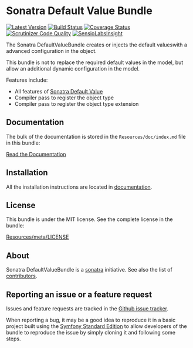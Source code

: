 Sonatra Default Value Bundle
============================

[![Latest Version](https://img.shields.io/packagist/v/sonatra/default-value-bundle.svg)](https://packagist.org/packages/sonatra/default-value-bundle)
[![Build Status](https://img.shields.io/travis/sonatra/sonatra-default-value-bundle/master.svg)](https://travis-ci.org/sonatra/sonatra-default-value-bundle)
[![Coverage Status](https://img.shields.io/coveralls/sonatra/sonatra-default-value-bundle/master.svg)](https://coveralls.io/r/sonatra/sonatra-default-value-bundle?branch=master)
[![Scrutinizer Code Quality](https://img.shields.io/scrutinizer/g/sonatra/sonatra-default-value-bundle/master.svg)](https://scrutinizer-ci.com/g/sonatra/sonatra-default-value-bundle?branch=master)
[![SensioLabsInsight](https://img.shields.io/sensiolabs/i/b5cced51-b0ef-4216-9733-21e1c93f4231.svg)](https://insight.sensiolabs.com/projects/b5cced51-b0ef-4216-9733-21e1c93f4231)

The Sonatra DefaultValueBundle creates or injects the default values ​​with a advanced configuration in the object.

This bundle is not to replace the required default values ​​in the model, but allow an additional dynamic configuration
in the model.

Features include:

- All features of [Sonatra Default Value](https://github.com/sonatra/sonatra-default-value)
- Compiler pass to register the object type
- Compiler pass to register the object type extension

Documentation
-------------

The bulk of the documentation is stored in the `Resources/doc/index.md`
file in this bundle:

[Read the Documentation](Resources/doc/index.md)

Installation
------------

All the installation instructions are located in [documentation](Resources/doc/index.md).

License
-------

This bundle is under the MIT license. See the complete license in the bundle:

[Resources/meta/LICENSE](Resources/meta/LICENSE)

About
-----

Sonatra DefaultValueBundle is a [sonatra](https://github.com/sonatra) initiative.
See also the list of [contributors](https://github.com/sonatra/sonatra-default-value-bundle/contributors).

Reporting an issue or a feature request
---------------------------------------

Issues and feature requests are tracked in the [Github issue tracker](https://github.com/sonatra/sonatra-default-value-bundle/issues).

When reporting a bug, it may be a good idea to reproduce it in a basic project
built using the [Symfony Standard Edition](https://github.com/symfony/symfony-standard)
to allow developers of the bundle to reproduce the issue by simply cloning it
and following some steps.
